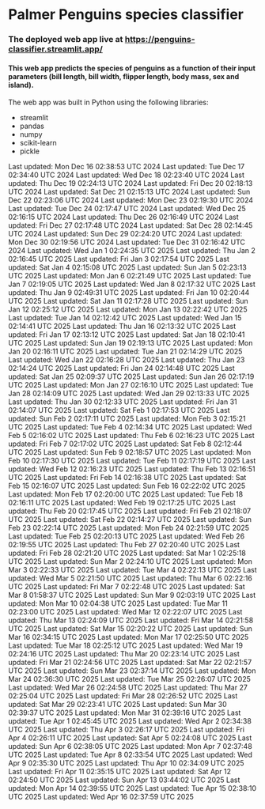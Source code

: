 # Palmer Penguins species classifier
### The deployed web app live at https://penguins-classifier.streamlit.app/
#### This web app predicts the species of penguins as a function of their input parameters (bill length, bill width, flipper length, body mass, sex and island).
The web app was built in Python using the following libraries:<br>
- streamlit
- pandas
- numpy
- scikit-learn
- pickle


Last updated: Mon Dec 16 02:38:53 UTC 2024
Last updated: Tue Dec 17 02:34:40 UTC 2024
Last updated: Wed Dec 18 02:23:40 UTC 2024
Last updated: Thu Dec 19 02:24:13 UTC 2024
Last updated: Fri Dec 20 02:18:13 UTC 2024
Last updated: Sat Dec 21 02:15:13 UTC 2024
Last updated: Sun Dec 22 02:23:06 UTC 2024
Last updated: Mon Dec 23 02:19:30 UTC 2024
Last updated: Tue Dec 24 02:17:47 UTC 2024
Last updated: Wed Dec 25 02:16:15 UTC 2024
Last updated: Thu Dec 26 02:16:49 UTC 2024
Last updated: Fri Dec 27 02:17:48 UTC 2024
Last updated: Sat Dec 28 02:14:45 UTC 2024
Last updated: Sun Dec 29 02:24:20 UTC 2024
Last updated: Mon Dec 30 02:19:56 UTC 2024
Last updated: Tue Dec 31 02:16:42 UTC 2024
Last updated: Wed Jan  1 02:24:35 UTC 2025
Last updated: Thu Jan  2 02:16:45 UTC 2025
Last updated: Fri Jan  3 02:17:54 UTC 2025
Last updated: Sat Jan  4 02:15:08 UTC 2025
Last updated: Sun Jan  5 02:23:13 UTC 2025
Last updated: Mon Jan  6 02:21:49 UTC 2025
Last updated: Tue Jan  7 02:19:05 UTC 2025
Last updated: Wed Jan  8 02:17:32 UTC 2025
Last updated: Thu Jan  9 02:49:31 UTC 2025
Last updated: Fri Jan 10 02:20:44 UTC 2025
Last updated: Sat Jan 11 02:17:28 UTC 2025
Last updated: Sun Jan 12 02:25:12 UTC 2025
Last updated: Mon Jan 13 02:22:42 UTC 2025
Last updated: Tue Jan 14 02:12:42 UTC 2025
Last updated: Wed Jan 15 02:14:41 UTC 2025
Last updated: Thu Jan 16 02:13:32 UTC 2025
Last updated: Fri Jan 17 02:13:12 UTC 2025
Last updated: Sat Jan 18 02:10:41 UTC 2025
Last updated: Sun Jan 19 02:19:13 UTC 2025
Last updated: Mon Jan 20 02:16:11 UTC 2025
Last updated: Tue Jan 21 02:14:29 UTC 2025
Last updated: Wed Jan 22 02:16:28 UTC 2025
Last updated: Thu Jan 23 02:14:24 UTC 2025
Last updated: Fri Jan 24 02:14:48 UTC 2025
Last updated: Sat Jan 25 02:09:37 UTC 2025
Last updated: Sun Jan 26 02:17:19 UTC 2025
Last updated: Mon Jan 27 02:16:10 UTC 2025
Last updated: Tue Jan 28 02:14:09 UTC 2025
Last updated: Wed Jan 29 02:13:33 UTC 2025
Last updated: Thu Jan 30 02:12:33 UTC 2025
Last updated: Fri Jan 31 02:14:07 UTC 2025
Last updated: Sat Feb  1 02:17:53 UTC 2025
Last updated: Sun Feb  2 02:17:11 UTC 2025
Last updated: Mon Feb  3 02:15:21 UTC 2025
Last updated: Tue Feb  4 02:14:34 UTC 2025
Last updated: Wed Feb  5 02:16:02 UTC 2025
Last updated: Thu Feb  6 02:16:23 UTC 2025
Last updated: Fri Feb  7 02:17:02 UTC 2025
Last updated: Sat Feb  8 02:12:44 UTC 2025
Last updated: Sun Feb  9 02:18:57 UTC 2025
Last updated: Mon Feb 10 02:17:30 UTC 2025
Last updated: Tue Feb 11 02:17:19 UTC 2025
Last updated: Wed Feb 12 02:16:23 UTC 2025
Last updated: Thu Feb 13 02:16:51 UTC 2025
Last updated: Fri Feb 14 02:16:38 UTC 2025
Last updated: Sat Feb 15 02:16:07 UTC 2025
Last updated: Sun Feb 16 02:22:02 UTC 2025
Last updated: Mon Feb 17 02:20:00 UTC 2025
Last updated: Tue Feb 18 02:16:11 UTC 2025
Last updated: Wed Feb 19 02:17:25 UTC 2025
Last updated: Thu Feb 20 02:17:45 UTC 2025
Last updated: Fri Feb 21 02:18:07 UTC 2025
Last updated: Sat Feb 22 02:14:27 UTC 2025
Last updated: Sun Feb 23 02:22:14 UTC 2025
Last updated: Mon Feb 24 02:21:59 UTC 2025
Last updated: Tue Feb 25 02:20:13 UTC 2025
Last updated: Wed Feb 26 02:19:55 UTC 2025
Last updated: Thu Feb 27 02:20:40 UTC 2025
Last updated: Fri Feb 28 02:21:20 UTC 2025
Last updated: Sat Mar  1 02:25:18 UTC 2025
Last updated: Sun Mar  2 02:24:10 UTC 2025
Last updated: Mon Mar  3 02:22:33 UTC 2025
Last updated: Tue Mar  4 02:22:13 UTC 2025
Last updated: Wed Mar  5 02:21:50 UTC 2025
Last updated: Thu Mar  6 02:22:16 UTC 2025
Last updated: Fri Mar  7 02:22:48 UTC 2025
Last updated: Sat Mar  8 01:58:37 UTC 2025
Last updated: Sun Mar  9 02:03:19 UTC 2025
Last updated: Mon Mar 10 02:04:38 UTC 2025
Last updated: Tue Mar 11 02:23:00 UTC 2025
Last updated: Wed Mar 12 02:22:07 UTC 2025
Last updated: Thu Mar 13 02:24:09 UTC 2025
Last updated: Fri Mar 14 02:21:58 UTC 2025
Last updated: Sat Mar 15 02:20:22 UTC 2025
Last updated: Sun Mar 16 02:34:15 UTC 2025
Last updated: Mon Mar 17 02:25:50 UTC 2025
Last updated: Tue Mar 18 02:25:12 UTC 2025
Last updated: Wed Mar 19 02:24:16 UTC 2025
Last updated: Thu Mar 20 02:23:14 UTC 2025
Last updated: Fri Mar 21 02:24:56 UTC 2025
Last updated: Sat Mar 22 02:21:57 UTC 2025
Last updated: Sun Mar 23 02:37:14 UTC 2025
Last updated: Mon Mar 24 02:36:30 UTC 2025
Last updated: Tue Mar 25 02:26:07 UTC 2025
Last updated: Wed Mar 26 02:24:58 UTC 2025
Last updated: Thu Mar 27 02:25:04 UTC 2025
Last updated: Fri Mar 28 02:26:52 UTC 2025
Last updated: Sat Mar 29 02:23:41 UTC 2025
Last updated: Sun Mar 30 02:39:37 UTC 2025
Last updated: Mon Mar 31 02:39:16 UTC 2025
Last updated: Tue Apr  1 02:45:45 UTC 2025
Last updated: Wed Apr  2 02:34:38 UTC 2025
Last updated: Thu Apr  3 02:26:17 UTC 2025
Last updated: Fri Apr  4 02:26:11 UTC 2025
Last updated: Sat Apr  5 02:24:08 UTC 2025
Last updated: Sun Apr  6 02:38:05 UTC 2025
Last updated: Mon Apr  7 02:37:48 UTC 2025
Last updated: Tue Apr  8 02:33:54 UTC 2025
Last updated: Wed Apr  9 02:35:30 UTC 2025
Last updated: Thu Apr 10 02:34:09 UTC 2025
Last updated: Fri Apr 11 02:35:15 UTC 2025
Last updated: Sat Apr 12 02:24:50 UTC 2025
Last updated: Sun Apr 13 03:44:02 UTC 2025
Last updated: Mon Apr 14 02:39:55 UTC 2025
Last updated: Tue Apr 15 02:38:10 UTC 2025
Last updated: Wed Apr 16 02:37:59 UTC 2025
